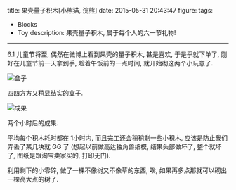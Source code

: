 title: 果壳量子积木[小熊猫, 浣熊]
date: 2015-05-31 20:43:47
figure:
tags:
- Blocks
- Toy
description: 果壳量子积木, 属于每个人的六一节礼物!
---


6.1 儿童节将至, 偶然在微博上看到果壳的量子积木, 甚是喜欢, 于是乎就下单了, 刚好在儿童节前一天拿到手, 趁着午饭前的一点时间, 就开始砌这两个小玩意了.

![盒子](http://7xirxu.com1.z0.glb.clouddn.com/2015/05/DSC00018-C.jpg)

四四方方又稍显结实的盒子.

![成果](http://7xirxu.com1.z0.glb.clouddn.com/2015/05/DSC00024-C.jpg)

两个小时后的成果.

平均每个积木耗时都在 1小时内, 而且完工还会稍稍剩一些小积木, 应该是防止我们弄丢了某几块就 GG 了 (想起以前做高达独角兽纸模, 结果头部做坏了, 整个就坏了, 图纸是跟淘宝卖家买的, 打印无门).

利用剩下的小零碎, 做了一棵不像树又不像草的东西, 唉, 如果再多点那就可以砌出一棵高大点的树了.

